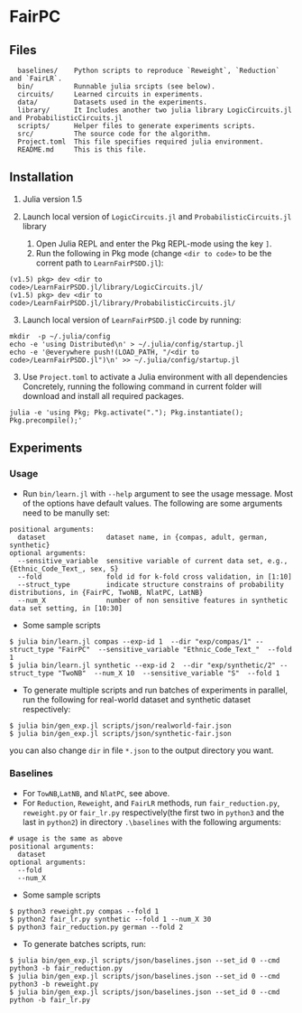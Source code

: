 # FairPC

## Files

```
  baselines/    Python scripts to reproduce `Reweight`, `Reduction` and `FairLR`.
  bin/          Runnable julia srcipts (see below).
  circuits/     Learned circuits in experiments.
  data/         Datasets used in the experiments.
  library/      It Includes another two julia library LogicCircuits.jl and ProbabilisticCircuits.jl
  scripts/      Helper files to generate experiments scripts.
  src/          The source code for the algorithm.
  Project.toml  This file specifies required julia environment.
  README.md     This is this file.
```

## Installation

1. Julia version 1.5

2. Launch local version of `LogicCircuits.jl` and `ProbabilisticCircuits.jl` library
    1. Open Julia REPL and enter the Pkg REPL-mode using the key `]`.
    2. Run the following in Pkg mode (change `<dir to code>` to be the corrent path to `LearnFairPSDD.jl`):
  ```
  (v1.5) pkg> dev <dir to code>/LearnFairPSDD.jl/library/LogicCircuits.jl/
  (v1.5) pkg> dev <dir to code>/LearnFairPSDD.jl/library/ProbabilisticCircuits.jl/
  ```

3. Launch local version of `LearnFairPSDD.jl` code by running:

```
mkdir  -p ~/.julia/config
echo -e 'using Distributed\n' > ~/.julia/config/startup.jl
echo -e '@everywhere push!(LOAD_PATH, "/<dir to code>/LearnFairPSDD.jl")\n' >> ~/.julia/config/startup.jl
```

3. Use `Project.toml` to activate a Julia environment with all dependencies Concretely, running the following command in current folder will download and install all required packages.

```
julia -e 'using Pkg; Pkg.activate("."); Pkg.instantiate(); Pkg.precompile();'
```

## Experiments

### Usage

- Run `bin/learn.jl` with `--help` argument to see the usage message. 
Most of the options have default values. The following are some arguments need to be manully set:

```
positional arguments:
  dataset               dataset name, in {compas, adult, german, synthetic}
optional arguments:
  --sensitive_variable  sensitive variable of current data set, e.g.,{Ethnic_Code_Text_, sex, S}
  --fold                fold id for k-fold cross validation, in [1:10]
  --struct_type         indicate structure constrains of probability distributions, in {FairPC, TwoNB, NlatPC, LatNB}
  --num_X               number of non sensitive features in synthetic data set setting, in [10:30]
```

- Some sample scripts

```
$ julia bin/learn.jl compas --exp-id 1  --dir "exp/compas/1" --struct_type "FairPC"  --sensitive_variable "Ethnic_Code_Text_"  --fold 1
$ julia bin/learn.jl synthetic --exp-id 2  --dir "exp/synthetic/2" --struct_type "TwoNB"  --num_X 10  --sensitive_variable "S"  --fold 1
```

- To generate multiple scripts and run batches of experiments in parallel, run the following for real-world dataset and synthetic dataset respectively:

``` 
$ julia bin/gen_exp.jl scripts/json/realworld-fair.json 
$ julia bin/gen_exp.jl scripts/json/synthetic-fair.json
```
you can also change `dir` in file `*.json` to the output directory you want.

### Baselines
- For `TowNB`,`LatNB`, and `NlatPC`, see above.
- For `Reduction`, `Reweight`, and `FairLR` methods, run `fair_reduction.py`, `reweight.py` or `fair_lr.py` respectively(the first two in `python3` and the last in `python2`) in directory `.\baselines` with the following arguments:
```
# usage is the same as above
positional arguments:
  dataset
optional arguments:
  --fold
  --num_X
```
- Some sample scripts
```
$ python3 reweight.py compas --fold 1
$ python2 fair_lr.py synthetic --fold 1 --num_X 30
$ python3 fair_reduction.py german --fold 2
```
- To generate batches scripts, run:
```
$ julia bin/gen_exp.jl scripts/json/baselines.json --set_id 0 --cmd python3 -b fair_reduction.py
$ julia bin/gen_exp.jl scripts/json/baselines.json --set_id 0 --cmd python3 -b reweight.py
$ julia bin/gen_exp.jl scripts/json/baselines.json --set_id 0 --cmd python -b fair_lr.py
```